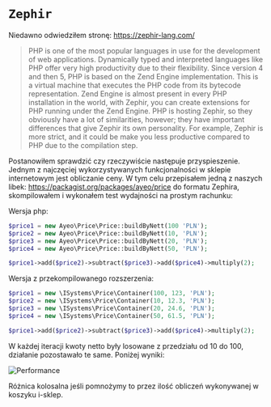 # ```Zephir```

Niedawno odwiedziłem stronę: https://zephir-lang.com/

> PHP is one of the most popular languages in use for the development of web applications. Dynamically typed and interpreted languages like PHP offer very high productivity due to their flexibility.
  Since version 4 and then 5, PHP is based on the Zend Engine implementation. This is a virtual machine that executes the PHP code from its bytecode representation. Zend Engine is almost present in every PHP installation in the world, with Zephir, you can create extensions for PHP running under the Zend Engine.
  PHP is hosting Zephir, so they obviously have a lot of similarities, however; they have important differences that give Zephir its own personality. For example, Zephir is more strict, and it could be make you less productive compared to PHP due to the compilation step.
  
Postanowiłem sprawdzić czy rzeczywiście następuje przyspieszenie. Jednym z najczęciej wykorzystywanych funkcjonalności w sklepie internetowym jest obliczanie ceny.
W tym celu przepisałem jedną z naszych libek: https://packagist.org/packages/ayeo/price do formatu Zephira, skompilowałem i wykonałem test wydajności na prostym rachunku:

Wersja php:
```php
$price1 = new Ayeo\Price\Price::buildByNett(100 'PLN');
$price2 = new Ayeo\Price\Price::buildByNett(10, 'PLN');
$price3 = new Ayeo\Price\Price::buildByNett(20, 'PLN');
$price4 = new Ayeo\Price\Price::buildByNett(50, 'PLN');

$price1->add($price2)->subtract($price3)->add($price4)->multiply(2);
```

Wersja z przekompilowanego rozszerzenia:
```php
$price1 = new \ISystems\Price\Container(100, 123, 'PLN');
$price2 = new \ISystems\Price\Container(10, 12.3, 'PLN');
$price3 = new \ISystems\Price\Container(20, 24.6, 'PLN');
$price4 = new \ISystems\Price\Container(50, 61.5, 'PLN');

$price1->add($price2)->subtract($price3)->add($price4)->multiply(2);
```

W każdej iteracji kwoty netto były losowane z przedziału od 10 do 100, działanie pozostawało te same. Poniżej wyniki:

![Performance](http://q.i-systems.pl/file/f42648bd.png "performance")

Różnica kolosalna jeśli pomnożymy to przez ilość obliczeń wykonywanej w koszyku i-sklep.